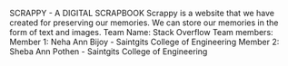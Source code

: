 SCRAPPY - A DIGITAL SCRAPBOOK
Scrappy is a website that we have created for preserving our memories. We can store our memories in the form of text and images.
Team Name: Stack Overflow
Team members:
Member 1: Neha Ann Bijoy - Saintgits College of Engineering
Member 2: Sheba Ann Pothen - Saintgits College of Engineering
